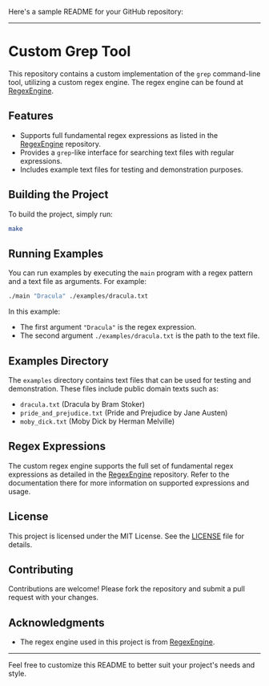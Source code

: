 Here's a sample README for your GitHub repository:

---

# Custom Grep Tool

This repository contains a custom implementation of the `grep` command-line tool, utilizing a custom regex engine. The regex engine can be found at [RegexEngine](https://github.com/SahilDinanath/RegexEngine).

## Features

- Supports full fundamental regex expressions as listed in the [RegexEngine](https://github.com/SahilDinanath/RegexEngine) repository.
- Provides a `grep`-like interface for searching text files with regular expressions.
- Includes example text files for testing and demonstration purposes.

## Building the Project

To build the project, simply run:

```sh
make
```

## Running Examples

You can run examples by executing the `main` program with a regex pattern and a text file as arguments. For example:

```sh
./main "Dracula" ./examples/dracula.txt
```

In this example:
- The first argument `"Dracula"` is the regex expression.
- The second argument `./examples/dracula.txt` is the path to the text file.

## Examples Directory

The `examples` directory contains text files that can be used for testing and demonstration. These files include public domain texts such as:

- `dracula.txt` (Dracula by Bram Stoker)
- `pride_and_prejudice.txt` (Pride and Prejudice by Jane Austen)
- `moby_dick.txt` (Moby Dick by Herman Melville)

## Regex Expressions

The custom regex engine supports the full set of fundamental regex expressions as detailed in the [RegexEngine](https://github.com/SahilDinanath/RegexEngine) repository. Refer to the documentation there for more information on supported expressions and usage.

## License

This project is licensed under the MIT License. See the [LICENSE](LICENSE) file for details.

## Contributing

Contributions are welcome! Please fork the repository and submit a pull request with your changes.

## Acknowledgments

- The regex engine used in this project is from [RegexEngine](https://github.com/SahilDinanath/RegexEngine).

---

Feel free to customize this README to better suit your project's needs and style.
